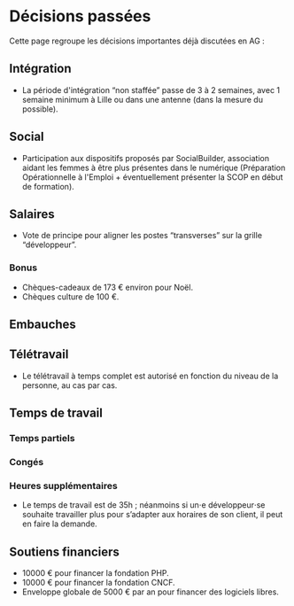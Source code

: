 # Décisions passées

Cette page regroupe les décisions importantes déjà discutées en AG :

## Intégration

- La période d'intégration “non staffée” passe de 3 à 2 semaines, avec 1 semaine minimum à Lille ou dans une antenne (dans la mesure du possible).

## Social

- Participation aux dispositifs proposés par SocialBuilder, association aidant les femmes à être plus présentes dans le numérique (Préparation Opérationnelle à l'Emploi + éventuellement présenter la SCOP en début de formation).

## Salaires

- Vote de principe pour aligner les postes “transverses” sur la grille “développeur”.

### Bonus

- Chèques-cadeaux de 173 € environ pour Noël.
- Chèques culture de 100 €.

## Embauches

## Télétravail

- Le télétravail à temps complet est autorisé en fonction du niveau de la personne, au cas par cas.

## Temps de travail

### Temps partiels

### Congés

### Heures supplémentaires

- Le temps de travail est de 35h ; néanmoins si un⋅e développeur⋅se souhaite travailler plus pour s’adapter aux horaires de son client, il peut en faire la demande.

## Soutiens financiers

- 10000 € pour financer la fondation PHP.
- 10000 € pour financer la fondation CNCF.
- Enveloppe globale de 5000 € par an pour financer des logiciels libres.
